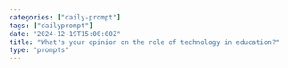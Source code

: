 ```yaml
---
categories: ["daily-prompt"]
tags: ["dailyprompt"]
date: "2024-12-19T15:00:00Z"
title: "What's your opinion on the role of technology in education?"
type: "prompts"
---
```

